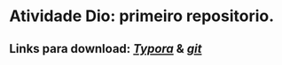 # Atividade Dio: primeiro repositorio.

##  Links para download: _[Typora](https://typora.io/)_ & _[git](https://git-scm.com/downloads)_
